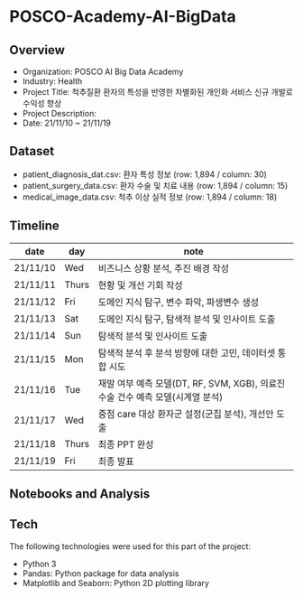 # POSCO-Academy-AI-BigData
## Overview
- Organization: POSCO AI Big Data Academy
- Industry: Health
- Project Title: 척추질환 환자의 특성을 반영한 차별화된 개인화 서비스 신규 개발로 수익성 향상
- Project Description:
- Date: 21/11/10 ~ 21/11/19

## Dataset
- patient_diagnosis_dat.csv: 환자 특성 정보 (row: 1,894 / column: 30)
- patient_surgery_data.csv: 환자 수술 및 치료 내용 (row: 1,894 / column: 15)
- medical_image_data.csv: 척추 이상 실적 정보 (row: 1,894 / column: 18)


## Timeline

date | day | note
----- | ----- | -----
21/11/10 | Wed | 비즈니스 상황 분석, 추진 배경 작성
21/11/11 | Thurs | 현황 및 개선 기회 작성
21/11/12 | Fri | 도메인 지식 탐구, 변수 파악, 파생변수 생성
21/11/13 | Sat | 도메인 지식 탐구, 탐색적 분석 및 인사이트 도출
21/11/14 | Sun | 탐색적 분석 및 인사이트 도출
21/11/15 | Mon | 탐색적 분석 후 분석 방향에 대한 고민, 데이터셋 통합 시도
21/11/16 | Tue | 재발 여부 예측 모델(DT, RF, SVM, XGB), 의료진 수술 건수 예측 모델(시계열 분석)
21/11/17 | Wed | 중점 care 대상 환자군 설정(군집 분석), 개선안 도출
21/11/18 | Thurs | 최종 PPT 완성
21/11/19 | Fri | 최종 발표

## Notebooks and Analysis


## Tech
The following technologies were used for this part of the project:
- Python 3
- Pandas: Python package for data analysis
- Matplotlib and Seaborn: Python 2D plotting library
